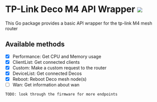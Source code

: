 # TP-Link Deco M4 API Wrapper ![](https://img.shields.io/github/go-mod/go-version/MrMarble/deco)

This Go package provides a basic API wrapper for the tp-link M4 mesh router

## Available methods

- [x] Performance: Get CPU and Memory usage
- [x] ClientList: Get connected clients
- [x] Custom: Make a custom request to the router
- [x] DeviceList: Get connected Decos
- [x] Reboot: Reboot Deco mesh node(s)
- [ ] Wan: Get information about wan

`TODO: look through the firmware for more endpoints`
